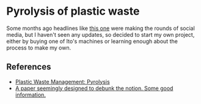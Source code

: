 # Pyrolysis of plastic waste

Some months ago headlines like [this one](https://happyeconews.com/recycle-plastic-bags-into-oil-with-new-machine/) were making the rounds of social media, but I haven't seen any updates, so decided to start my own project, either by buying one of Ito's machines or learning enough about the process to make my own.

## References
* [Plastic Waste Management: Pyrolysis](https://www.sciencedirect.com/science/article/abs/pii/S0048969721062380)
* [A paper seemingly designed to debunk the notion. Some good information.](https://blushfulearth.co.uk/wp-content/uploads/2019/07/Manuscript.pdf)
